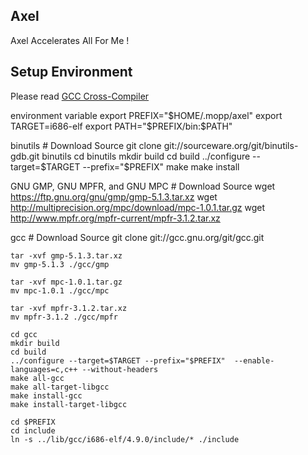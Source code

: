 ## Axel

Axel Accelerates All For Me !

## Setup Environment
Please read [GCC Cross-Compiler](http://wiki.osdev.org/GCC_Cross-Compiler "OSDev")

environment variable
    export PREFIX="$HOME/.mopp/axel"
    export TARGET=i686-elf
    export PATH="$PREFIX/bin:$PATH"

binutils
    # Download Source
    git clone git://sourceware.org/git/binutils-gdb.git binutils
    cd binutils
    mkdir build
    cd build
    ../configure --target=$TARGET --prefix="$PREFIX"
    make
    make install

GNU GMP, GNU MPFR, and GNU MPC
    # Download Source
    wget https://ftp.gnu.org/gnu/gmp/gmp-5.1.3.tar.xz
    wget http://multiprecision.org/mpc/download/mpc-1.0.1.tar.gz
    wget http://www.mpfr.org/mpfr-current/mpfr-3.1.2.tar.xz

gcc
    # Download Source
    git clone git://gcc.gnu.org/git/gcc.git

    tar -xvf gmp-5.1.3.tar.xz
    mv gmp-5.1.3 ./gcc/gmp

    tar -xvf mpc-1.0.1.tar.gz
    mv mpc-1.0.1 ./gcc/mpc

    tar -xvf mpfr-3.1.2.tar.xz 
    mv mpfr-3.1.2 ./gcc/mpfr

    cd gcc
    mkdir build
    cd build
    ../configure --target=$TARGET --prefix="$PREFIX"  --enable-languages=c,c++ --without-headers 
    make all-gcc
    make all-target-libgcc
    make install-gcc
    make install-target-libgcc

    cd $PREFIX
    cd include
    ln -s ../lib/gcc/i686-elf/4.9.0/include/* ./include 
